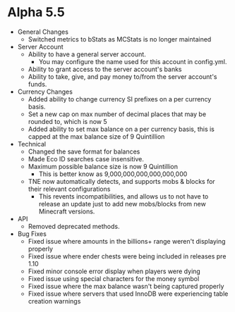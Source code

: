 Alpha 5.5
=============================
- General Changes
  - Switched metrics to bStats as MCStats is no longer maintained
- Server Account
  - Ability to have a general server account.
    - You may configure the name used for this account in config.yml.
  - Ability to grant access to the server account's banks
  - Ability to take, give, and pay money to/from the server account's funds.
- Currency Changes
  - Added ability to change currency SI prefixes on a per currency basis.
  - Set a new cap on max number of decimal places that may be rounded to, which is now 5
  - Added ability to set max balance on a per currency basis, this is capped at the max balance size of 9 Quintillion
- Technical
  - Changed the save format for balances
  - Made Eco ID searches case insensitive.
  - Maximum possible balance size is now 9 Quintillion
    - This is better know as 9,000,000,000,000,000,000
  - TNE now automatically detects, and supports mobs & blocks for their relevant configurations
    - This revents incompatibilities, and allows us to not have to release an update just to add new mobs/blocks from new Minecraft versions.
- API
  - Removed deprecated methods.
- Bug Fixes
  - Fixed issue where amounts in the billions+ range weren't displaying properly
  - Fixed issue where ender chests were being included in releases pre 1.10
  - Fixed minor console error display when players were dying
  - Fixed issue using special characters for the money symbol
  - Fixed issue where the max balance wasn't being captured properly
  - Fixed issue where servers that used InnoDB were experiencing table creation warnings